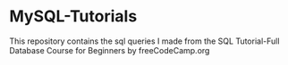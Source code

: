 # MySQL-Tutorials
This repository contains the sql queries I made from the SQL Tutorial-Full Database Course for Beginners by freeCodeCamp.org
